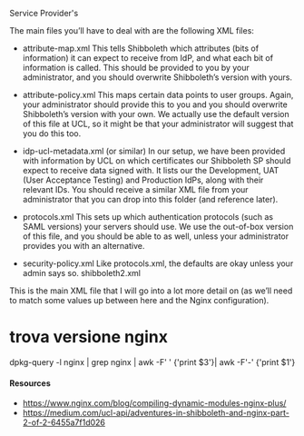 Service Provider's

The main files you’ll have to deal with are the following XML files:

- attribute-map.xml
This tells Shibboleth which attributes (bits of information) it can expect to receive from IdP, and what each bit of information is called. This should be provided to you by your administrator, and you should overwrite Shibboleth’s version with yours.

- attribute-policy.xml
This maps certain data points to user groups. Again, your administrator should provide this to you and you should overwrite Shibboleth’s version with your own. We actually use the default version of this file at UCL, so it might be that your administrator will suggest that you do this too.

- idp-ucl-metadata.xml (or similar)
In our setup, we have been provided with information by UCL on which certificates our Shibboleth SP should expect to receive data signed with. It lists our the Development, UAT (User Acceptance Testing) and Production IdPs, along with their relevant IDs. You should receive a similar XML file from your administrator that you can drop into this folder (and reference later).

- protocols.xml
This sets up which authentication protocols (such as SAML versions) your servers should use. We use the out-of-box version of this file, and you should be able to as well, unless your administrator provides you with an alternative.

- security-policy.xml
Like protocols.xml, the defaults are okay unless your admin says so.
shibboleth2.xml

This is the main XML file that I will go into a lot more detail on (as we’ll need to match some values up between here and the Nginx configuration).


# trova versione nginx
dpkg-query -l nginx | grep nginx | awk -F' ' {'print $3'}| awk -F'-' {'print $1'}


#### Resources
- https://www.nginx.com/blog/compiling-dynamic-modules-nginx-plus/
- https://medium.com/ucl-api/adventures-in-shibboleth-and-nginx-part-2-of-2-6455a7f1d026
